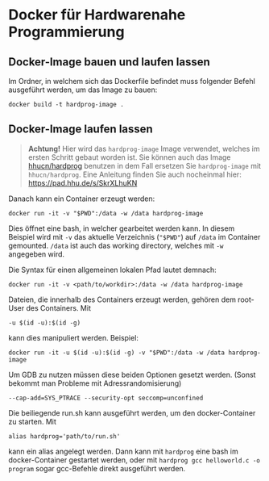 # Docker für Hardwarenahe Programmierung

## Docker-Image bauen und laufen lassen

Im Ordner, in welchem sich das Dockerfile befindet muss folgender Befehl ausgeführt werden, um das Image zu bauen:

    docker build -t hardprog-image .

## Docker-Image laufen lassen


> **Achtung!** Hier wird das `hardprog-image` Image verwendet, welches im ersten Schritt gebaut worden ist. 
> Sie können auch das Image [hhucn/hardprog](https://hub.docker.com/r/hhucn/hardprog) benutzen in dem Fall ersetzen Sie `hardprog-image` mit `hhucn/hardprog`.
> Eine Anleitung finden Sie auch nocheinmal hier: https://pad.hhu.de/s/SkrXLhuKN

Danach kann ein Container erzeugt werden:

    docker run -it -v "$PWD":/data -w /data hardprog-image

Dies öffnet eine bash, in welcher gearbeitet werden kann.
In diesem Beispiel wird mit `-v` das aktuelle Verzeichnis (`"$PWD"`) auf `/data` im Container gemounted.
`/data` ist auch das working directory, welches mit `-w` angegeben wird.

Die Syntax für einen allgemeinen lokalen Pfad lautet demnach:

    docker run -it -v <path/to/workdir>:/data -w /data hardprog-image

Dateien, die innerhalb des Containers erzeugt werden, gehören dem root-User des Containers. Mit

    -u $(id -u):$(id -g)

kann dies manipuliert werden. Beispiel:

    docker run -it -u $(id -u):$(id -g) -v "$PWD":/data -w /data hardprog-image

Um GDB zu nutzen müssen diese beiden Optionen gesetzt werden. (Sonst bekommt man Probleme mit Adressrandomisierung)

    --cap-add=SYS_PTRACE --security-opt seccomp=unconfined

Die beiliegende run.sh kann ausgeführt werden, um den docker-Container zu starten.
Mit

    alias hardprog='path/to/run.sh'

kann ein alias angelegt werden.
Dann kann mit `hardprog` eine bash im docker-Container gestartet werden, oder mit `hardprog gcc helloworld.c -o program` sogar gcc-Befehle direkt ausgeführt werden.
